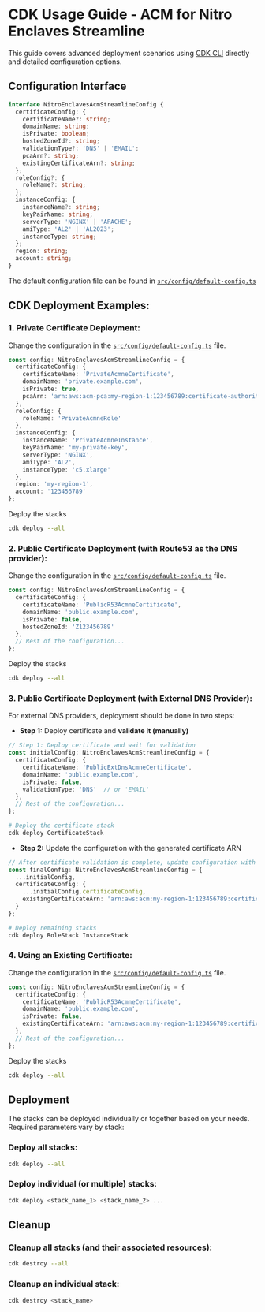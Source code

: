 # CDK Usage Guide - ACM for Nitro Enclaves Streamline

This guide covers advanced deployment scenarios using [CDK CLI](https://docs.aws.amazon.com/cdk/v2/guide/cli.html) directly and detailed configuration options.

## Configuration Interface
```typescript
interface NitroEnclavesAcmStreamlineConfig {
  certificateConfig: {
    certificateName?: string;
    domainName: string;
    isPrivate: boolean;
    hostedZoneId?: string;
    validationType?: 'DNS' | 'EMAIL';
    pcaArn?: string;
    existingCertificateArn?: string;
  };
  roleConfig?: {
    roleName?: string;
  };
  instanceConfig: {
    instanceName?: string;
    keyPairName: string;
    serverType: 'NGINX' | 'APACHE';
    amiType: 'AL2' | 'AL2023';
    instanceType: string;
  };
  region: string;
  account: string;
}
```
The default configuration file can be found in [`src/config/default-config.ts`](../src/config/default-config.ts)

## CDK Deployment Examples:
### 1. Private Certificate Deployment:
Change the configuration in the [`src/config/default-config.ts`](../src/config/default-config.ts) file.
```typescript
const config: NitroEnclavesAcmStreamlineConfig = {
  certificateConfig: {
    certificateName: 'PrivateAcmneCertificate',
    domainName: 'private.example.com',
    isPrivate: true,
    pcaArn: 'arn:aws:acm-pca:my-region-1:123456789:certificate-authority/xxx-yyyy'
  },
  roleConfig: {
    roleName: 'PrivateAcmneRole'
  },
  instanceConfig: {
    instanceName: 'PrivateAcmneInstance',
    keyPairName: 'my-private-key',
    serverType: 'NGINX',
    amiType: 'AL2',
    instanceType: 'c5.xlarge'
  },
  region: 'my-region-1',
  account: '123456789'
};
```

Deploy the stacks

```bash
cdk deploy --all
```
### 2. Public Certificate Deployment (with Route53 as the DNS provider):
Change the configuration in the [`src/config/default-config.ts`](../src/config/default-config.ts) file.
```typescript
const config: NitroEnclavesAcmStreamlineConfig = {
  certificateConfig: {
    certificateName: 'PublicR53AcmneCertificate',
    domainName: 'public.example.com',
    isPrivate: false,
    hostedZoneId: 'Z123456789'
  },
  // Rest of the configuration...
};
```

Deploy the stacks

```bash
cdk deploy --all
```
### 3. Public Certificate Deployment (with External DNS Provider):
For external DNS providers, deployment should be done in two steps:
- **Step 1:** Deploy certificate and **validate it (manually)**
```Typescript
// Step 1: Deploy certificate and wait for validation
const initialConfig: NitroEnclavesAcmStreamlineConfig = {
  certificateConfig: {
    certificateName: 'PublicExtDnsAcmneCertificate',
    domainName: 'public.example.com',
    isPrivate: false,
    validationType: 'DNS'  // or 'EMAIL'
  },
  // Rest of the configuration...
};
```
```bash
# Deploy the certificate stack
cdk deploy CertificateStack
```
- **Step 2:** Update the configuration with the generated certificate ARN
```Typescript
// After certificate validation is complete, update configuration with the certificate ARN
const finalConfig: NitroEnclavesAcmStreamlineConfig = {
  ...initialConfig,
  certificateConfig: {
    ...initialConfig.certificateConfig,
    existingCertificateArn: 'arn:aws:acm:my-region-1:123456789:certificate/xxx-yyyy' // Use the ARN of the validated certificate
  }
};
```
```bash
# Deploy remaining stacks
cdk deploy RoleStack InstanceStack
```

### 4. Using an Existing Certificate:
Change the configuration in the [`src/config/default-config.ts`](../src/config/default-config.ts) file.
```typescript
const config: NitroEnclavesAcmStreamlineConfig = {
  certificateConfig: {
    certificateName: 'PublicR53AcmneCertificate',
    domainName: 'public.example.com',
    isPrivate: false,
    existingCertificateArn: 'arn:aws:acm:my-region-1:123456789:certificate/xxx-yyyy'
  },
  // Rest of the configuration...
};
```

Deploy the stacks

```bash
cdk deploy --all
```

## Deployment
The stacks can be deployed individually or together based on your needs. Required parameters vary by stack:

### Deploy all stacks:
```bash
cdk deploy --all
```

### Deploy individual (or multiple) stacks:
```bash
cdk deploy <stack_name_1> <stack_name_2> ...
```

## Cleanup
### Cleanup all stacks (and their associated resources):
```bash
cdk destroy --all
```

### Cleanup an individual stack:
```bash
cdk destroy <stack_name> 
```
